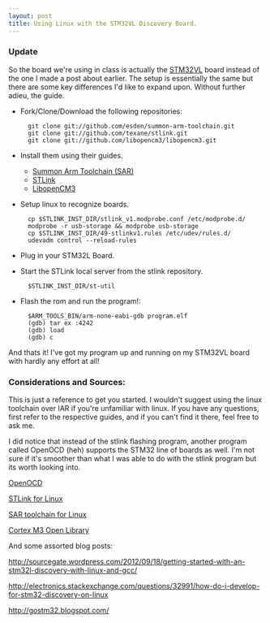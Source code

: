 ```yaml
---
layout: post
title: Using Linux with the STM32VL Discovery Board.
---
```

### Update

So the board we're using in class is actually the [STM32VL](www.st.com/stm32-discovery) board instead of the one I made a post about earlier.  The setup is essentially the same but there are some key differences I'd like to expand upon.  Without further adieu, the guide.

* Fork/Clone/Download the following repositories:

        git clone git://github.com/esden/summon-arm-toolchain.git
        git clone git://github.com/texane/stlink.git
        git clone git://github.com/libopencm3/libopencm3.git

* Install them using their guides.

    - [Summon Arm Toolchain (SAR)](https://github.com/Caustic/summon-arm-toolchain/blob/master/README.markdown)
    - [STLink](https://github.com/Caustic/stlink/blob/master/README.markdown)
    - [LibopenCM3](https://github.com/Caustic/libopencm3/blob/master/README)

* Setup linux to recognize boards.

        cp $STLINK_INST_DIR/stlink_v1.modprobe.conf /etc/modprobe.d/
        modprobe -r usb-storage && modprobe usb-storage
        cp $STLINK_INST_DIR/49-stlinkv1.rules /etc/udev/rules.d/
        udevadm control --reload-rules

* Plug in your STM32L Board.

* Start the STLink local server from the stlink repository.

        $STLINK_INST_DIR/st-util

* Flash the rom and run the program!:

        $ARM_TOOLS_BIN/arm-none-eabi-gdb program.elf
        (gdb) tar ex :4242
        (gdb) load
        (gdb) c

And thats it!  I've got my program up and running on my STM32VL board with hardly any effort at all!

### Considerations and Sources:

This is just a reference to get you started.  I wouldn't suggest using the linux toolchain over IAR if you're unfamiliar with linux.  If you have any questions, first refer to the respective guides, and if you can't find it there, feel free to ask me.

I did notice that instead of the stlink flashing program, another program called OpenOCD (heh) supports the STM32 line of boards as well.  I'm not sure if it's smoother than what I was able to do with the stlink program but its worth looking into.

[OpenOCD](http://openocd.sourceforge.net/)

[STLink for Linux](github.com/texane/stlink)

[SAR toolchain for Linux](github.com/esden/summon-arm-toolchain)

[Cortex M3 Open Library](github.com/libopencm3/libopencm3)

And some assorted blog posts:

http://sourcegate.wordpress.com/2012/09/18/getting-started-with-an-stm32l-discovery-with-linux-and-gcc/

http://electronics.stackexchange.com/questions/32991/how-do-i-develop-for-stm32-discovery-on-linux

http://gostm32.blogspot.com/
